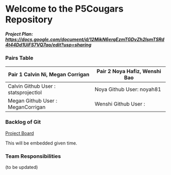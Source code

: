 # Welcome to the P5Cougars Repository
 
##### Project Plan: https://docs.google.com/document/d/12MikN6erqEzmTGDvZh2lsmTSRd4t44Dd1UiFS7VQ7ao/edit?usp=sharing


### Pairs Table

| Pair 1 Calvin Ni, Megan Corrigan  | Pair 2 Noya Hafiz, Wenshi Bao |
| ------------- | ------------- |
| Calvin Github User : statsprojectlol | Noya Github User: noyah81  |
| Megan  Github User : MeganCorrigan | Wenshi Github User : | 





### Backlog of Git

[Project Board](https://github.com/noyah81/cougars/projects/1)

This will be embedded given time.


### **Team Responsibilities**

(to be updated)
